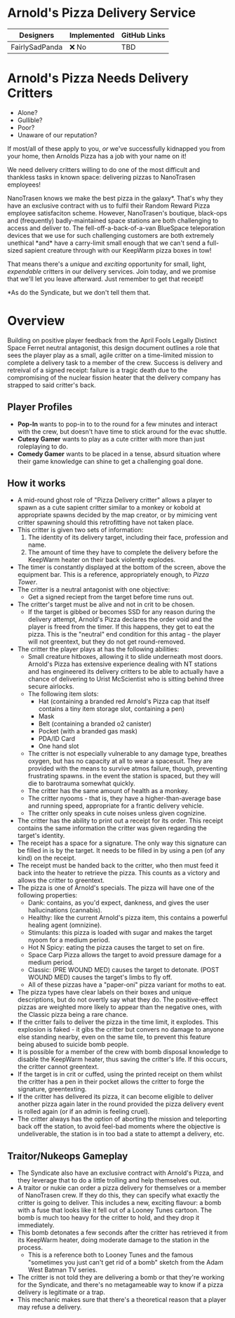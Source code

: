 # Arnold's Pizza Delivery Service

| Designers      | Implemented | GitHub Links |
| -------------- | ----------- | ------------ |
| FairlySadPanda | :x: No      | TBD          |

# Arnold's Pizza Needs Delivery Critters

- Alone?
- Gullible?
- Poor?
- Unaware of our reputation?

If most/all of these apply to you, _or_ we've successfully kidnapped you from your home, then Arnolds Pizza has a job with your name on it!

We need delivery critters willing to do one of the most difficult and thankless tasks in known space: delivering pizzas to NanoTrasen employees!

NanoTrasen knows we make the best pizza in the galaxy*. That's why they have an exclusive contract with us to fulfil their Random Reward Pizza employee satisfaciton scheme. However, NanoTrasen's boutique, black-ops and (frequently) badly-maintained space stations are both challenging to access and deliver to. The fell-off-a-back-of-a-van BlueSpace teleporation devices that we use for such challenging customers are both extremely unethical *and\* have a carry-limit small enough that we can't send a full-sized sapient creature through with our KeepWarm pizza boxes in tow!

That means there's a _unique_ and _exciting_ opportunity for small, light, _expendable_ critters in our delivery services. Join today, and we promise that we'll let you leave afterward. Just remember to get that receipt!

\*As do the Syndicate, but we don't tell them that.

# Overview

Building on positive player feedback from the April Fools Legally Distinct Space Ferret neutral antagonist, this design document outlines a role that sees the player play as a small, agile critter on a time-limited mission to complete a delivery task to a member of the crew. Success is delivery and retreival of a signed receipt: failure is a tragic death due to the compromising of the nuclear fission heater that the delivery company has strapped to said critter's back.

## Player Profiles

- **Pop-In** wants to pop-in to to the round for a few minutes and interact with the crew, but doesn't have time to stick around for the evac shuttle.
- **Cutesy Gamer** wants to play as a cute critter with more than just roleplaying to do.
- **Comedy Gamer** wants to be placed in a tense, absurd situation where their game knowledge can shine to get a challenging goal done.

## How it works

- A mid-round ghost role of "Pizza Delivery critter" allows a player to spawn as a cute sapient critter similar to a monkey or kobold at appropriate spawns decided by the map creator, or by mimicing vent critter spawning should this retrofitting have not taken place.
- This critter is given two sets of information:
  1. The identity of its delivery target, including their face, profession and name.
  2. The amount of time they have to complete the delivery before the KeepWarm heater on their back violently explodes.
- The timer is constantly displayed at the bottom of the screen, above the equipment bar. This is a reference, appropriately enough, to _Pizza Tower_.
- The critter is a neutral antagonist with one objective:
  - Get a signed reciept from the target before time runs out.
- The critter's target must be alive and not in crit to be chosen.
  - If the target is gibbed or becomes SSD for any reason during the delivery attempt, Arnold's Pizza declares the order void and the player is freed from the timer. If this happens, they get to eat the pizza. This is the "neutral" end condition for this antag - the player will not greentext, but they do not get round-removed.
- The critter the player plays at has the following abilities:
  - Small creature hitboxes, allowing it to slide underneath most doors. Arnold's Pizza has extensive experience dealing with NT stations and has engineered its delivery critters to be able to actually have a chance of delivering to Urist McScientist who is sitting behind three secure airlocks.
  - The following item slots:
    - Hat (containing a branded red Arnold's Pizza cap that itself contains a tiny item storage slot, containing a pen)
    - Mask
    - Belt (containing a branded o2 canister)
    - Pocket (with a branded gas mask)
    - PDA/ID Card
    - One hand slot
  - The critter is not especially vulnerable to any damage type, breathes oxygen, but has no capacity at all to wear a spacesuit. They are provided with the means to survive atmos failure, though, preventing frustrating spawns.
    in the event the station is spaced, but they will die to barotrauma somewhat quickly.
  - The critter has the same amount of health as a monkey.
  - The critter nyooms - that is, they have a higher-than-average base and running speed, appropriate for a frantic delivery vehicle.
  - The critter only speaks in cute noises unless given cognizine.
- The critter has the ability to print out a receipt for its order. This receipt contains the same information the critter was given regarding the target's identity.
- The receipt has a space for a signature. The only way this signature can be filled in is by the target. It needs to be filled in by using a pen (of any kind) on the receipt.
- The receipt must be handed back to the critter, who then must feed it back into the heater to retrieve the pizza. This counts as a victory and allows the critter to greentext.
- The pizza is one of Arnold's specials. The pizza will have one of the following properties:
  - Dank: contains, as you'd expect, dankness, and gives the user hallucinations (cannabis).
  - Healthy: like the current Arnold's pizza item, this contains a powerful healing agent (omnizine).
  - Stimulants: this pizza is loaded with sugar and makes the target nyoom for a medium period.
  - Hot N Spicy: eating the pizza causes the target to set on fire.
  - Space Carp Pizza allows the target to avoid pressure damage for a medium period.
  - Classic: (PRE WOUND MED) causes the target to detonate. (POST WOUND MED) causes the target's limbs to fly off.
  - All of these pizzas have a "paper-oni" pizza variant for moths to eat.
- The pizza types have clear labels on their boxes and unique descriptions, but do not overtly say what they do. The positive-effect pizzas are weighted more likely to appear than the negative ones, with the Classic pizza being a rare chance.
- If the critter fails to deliver the pizza in the time limit, it explodes. This explosion is faked - it gibs the critter but convers no damage to anyone else standing nearby, even on the same tile, to prevent this feature being abused to suicide bomb people.
- It is possible for a member of the crew with bomb disposal knowledge to disable the KeepWarm heater, thus saving the critter's life. If this occurs, the critter cannot greentext.
- If the target is in crit or cuffed, using the printed receipt on them whilst the critter has a pen in their pocket allows the critter to forge the signature, greentexting.
- If the critter has delivered its pizza, it can become eligible to deliver another pizza again later in the round provided the pizza delivery event is rolled again (or if an admin is feeling cruel).
- The critter always has the option of aborting the mission and teleporting back off the station, to avoid feel-bad moments where the objective is undeliverable, the station is in too bad a state to attempt a delivery, etc.

## Traitor/Nukeops Gameplay

- The Syndicate also have an exclusive contract with Arnold's Pizza, and they leverage that to do a little trolling and help themselves out.
- A traitor or nukie can order a pizza delivery for themselves or a member of NanoTrasen crew. If they do this, they can specify what exactly the critter is going to deliver. This includes a new, exciting flavour: a bomb with a fuse that looks like it fell out of a Looney Tunes cartoon. The bomb is much too heavy for the critter to hold, and they drop it immediately.
- This bomb detonates a few seconds after the critter has retrieved it from its KeepWarm heater, doing moderate damage to the station in the process.
  - This is a reference both to Looney Tunes and the famous "sometimes you just can't get rid of a bomb" sketch from the Adam West Batman TV series.
- The critter is not told they are delivering a bomb or that they're working for the Syndicate, and there's no metagameable way to know if a pizza delivery is legitimate or a trap.
- This mechanic makes sure that there's a theoretical reason that a player may refuse a delivery.
